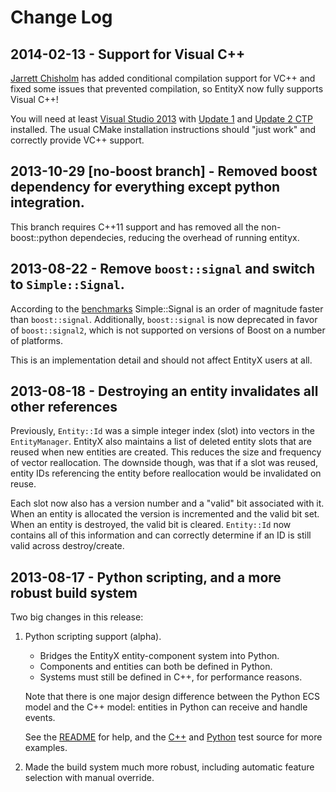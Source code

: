 # Change Log

## 2014-02-13 - Support for Visual C++

[Jarrett Chisholm](https://github.com/jarrettchisholm) has added conditional compilation support for VC++ and fixed some issues that prevented compilation, so EntityX now fully supports Visual C++!

You will need at least [Visual Studio 2013](http://www.microsoft.com/en-ca/download/details.aspx?id=40787) with [Update 1](http://www.microsoft.com/en-us/download/details.aspx?id=41650) and [Update 2 CTP](http://www.microsoft.com/en-us/download/details.aspx?id=41699) installed. The usual CMake installation instructions should "just work" and correctly provide VC++ support.

## 2013-10-29 [no-boost branch] - Removed boost dependency for everything except python integration.

This branch requires C++11 support and has removed all the non-boost::python dependecies, reducing the overhead of running entityx.

## 2013-08-22 - Remove `boost::signal` and switch to `Simple::Signal`.

According to the [benchmarks](http://timj.testbit.eu/2013/cpp11-signal-system-performance/) Simple::Signal is an order of magnitude faster than `boost::signal`. Additionally, `boost::signal` is now deprecated in favor of `boost::signal2`, which is not supported on versions of Boost on a number of platforms.

This is an implementation detail and should not affect EntityX users at all.

## 2013-08-18 - Destroying an entity invalidates all other references

Previously, `Entity::Id` was a simple integer index (slot) into vectors in the `EntityManager`. EntityX also maintains a list of deleted entity slots that are reused when new entities are created. This reduces the size and frequency of vector reallocation. The downside though, was that if a slot was reused, entity IDs referencing the entity before reallocation would be invalidated on reuse.

Each slot now also has a version number and a "valid" bit associated with it. When an entity is allocated the version is incremented and the valid bit set. When an entity is destroyed, the valid bit is cleared. `Entity::Id` now contains all of this information and can correctly determine if an ID is still valid across destroy/create.

## 2013-08-17 - Python scripting, and a more robust build system

Two big changes in this release:

1. Python scripting support (alpha).
    - Bridges the EntityX entity-component system into Python.
    - Components and entities can both be defined in Python.
    - Systems must still be defined in C++, for performance reasons.

    Note that there is one major design difference between the Python ECS model and the C++ model: entities in Python can receive and handle events.
 
    See the [README](https://github.com/alecthomas/entityx/blob/master/entityx/python/README.md) for help, and the [C++](https://github.com/alecthomas/entityx/blob/master/entityx/python/PythonSystem_test.cc) and [Python](https://github.com/alecthomas/entityx/tree/master/entityx/python/entityx/tests) test source for more examples.

2. Made the build system much more robust, including automatic feature selection with manual override.
